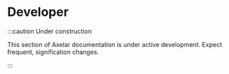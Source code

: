 # Developer

:::caution Under construction

This section of Axelar documentation is under active development. Expect frequent, signification changes.

:::
